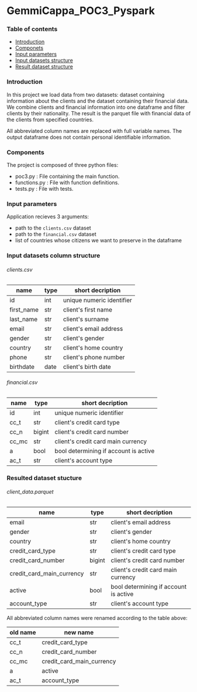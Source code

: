# GemmiCappa_POC3_Pyspark

### Table of contents
- [Introduction](#introduction)
- [Componets](#components)
- [Input parameters](#input-parameters)
- [Input datasets structure](#input-datasets-stuctures)
- [Result dataset structure](#resulted-dataset-stucture)

<a id = "Introduction"></a>

### Introduction

In this project we load data from two datasets: dataset containing information about the clients and the dataset containing their financial data. We combine clients and financial information into one dataframe and filter clients by their nationality. The result is the parquet file with financial data of the clients from specified countries.

All abbreviated column names are replaced with full variable names. The output dataframe does not contain personal identifiable information. 

<a id = "Components"></a>

### Components

The project is composed of three python files: 
- poc3.py : File containing the main function.
- functions.py : File with function definitions.
- tests.py : File with tests. 

<a id = "Input parameters"></a>

### Input parameters

Application recieves 3 arguments:
- path to the `clients.csv` dataset
- path to the `financial.csv` dataset
- list of countries whose citizens we want to preserve in the dataframe

<a id = "Input datasets column structure"></a>

### Input datasets column structure
###### clients.csv
|name|type|short decription|
|--|--|--|
|id|int|unique numeric identifier|
|first_name|str|client's first name|
|last_name|str|client's surname|
|email|str|client's email address|
|gender|str|client's gender|
|country|str|client's home country|
|phone|str|client's phone number| 
|birthdate|date|client's birth date|

###### financial.csv

|name|type|short decription|
|--|--|--|
|id|int|unique numeric identifier|
|cc_t|str|client's credit card type|
|cc_n|bigint|client's credit card number|
|cc_mc|str|client's credit card main currency|
|a|bool|bool determining if account is active|
|ac_t|str|client's account type|

<a id = "Resulted dataset stucture"></a>
### Resulted dataset stucture

###### client_data.parquet

|name|type|short decription|
|--|--|--|
|email|str|client's email address|
|gender|str|client's gender|
|country|str|client's home country|
|credit_card_type|str|client's credit card type|
|credit_card_number|bigint|client's credit card number|
|credit_card_main_currency|str|client's credit card main currency|
|active|bool|bool determining if account is active|
|account_type|str|client's account type|

All abbreviated column names were renamed according to the table above:

|old name|new name|
|--|--|
|cc_t|credit_card_type|
|cc_n|credit_card_number|
|cc_mc|credit_card_main_currency|
|a|active|
|ac_t|account_type|
